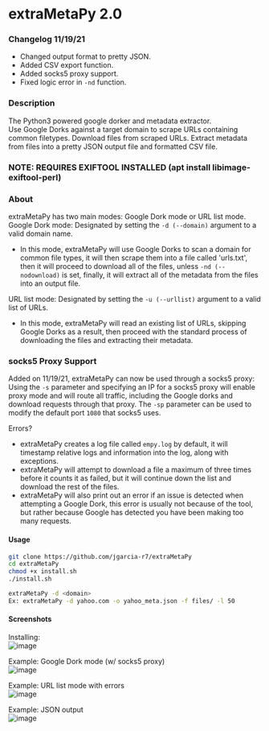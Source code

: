 # extraMetaPy 2.0
### Changelog 11/19/21
- Changed output format to pretty JSON.
- Added CSV export function.
- Added socks5 proxy support.
- Fixed logic error in `-nd` function.  
  
### Description
The Python3 powered google dorker and metadata extractor.  
Use Google Dorks against a target domain to scrape URLs containing common filetypes. Download files from scraped URLs. Extract metadata from files into a pretty JSON output file and formatted CSV file.  

### NOTE: REQUIRES EXIFTOOL INSTALLED (apt install libimage-exiftool-perl)  

### About
extraMetaPy has two main modes: Google Dork mode or URL list mode.  
Google Dork mode: Designated by setting the `-d (--domain)` argument to a valid domain name.
- In this mode, extraMetaPy will use Google Dorks to scan a domain for common file types, it will then scrape them into a file called 'urls.txt', then it will proceed to download all of the files, unless `-nd (--nodownload)` is set, finally, it will extract all of the metadata from the files into an output file.  

URL list mode: Designated by setting the `-u (--urllist)` argument to a valid list of URLs.  
- In this mode, extraMetaPy will read an existing list of URLs, skipping Google Dorks as a result, then proceed with the standard process of downloading the files and extracting their metadata. 

### socks5 Proxy Support
Added on 11/19/21, extraMetaPy can now be used through a socks5 proxy:  
Using the `-s` parameter and specifying an IP for a socks5 proxy will enable proxy mode and will route all traffic, including the Google dorks and download requests through that proxy. The `-sp` parameter can be used to modify the default port `1080` that socks5 uses.  

Errors?  
- extraMetaPy creates a log file called `empy.log` by default, it will timestamp relative logs and information into the log, along with exceptions.  
- extraMetaPy will attempt to download a file a maximum of three times before it counts it as failed, but it will continue down the list and download the rest of the files.  
- extraMetaPy will also print out an error if an issue is detected when attempting a Google Dork, this error is usually not because of the tool, but rather because Google has detected you have been making too many requests.  

#### Usage
```bash
git clone https://github.com/jgarcia-r7/extraMetaPy
cd extraMetaPy
chmod +x install.sh
./install.sh

extraMetaPy -d <domain>
Ex: extraMetaPy -d yahoo.com -o yahoo_meta.json -f files/ -l 50
```


#### Screenshots  
Installing:  
![image](https://user-images.githubusercontent.com/28818635/142633168-c816f209-3bad-4402-bf3b-fff55b08cd11.png)  
 
 Example: Google Dork mode (w/ socks5 proxy)  
![image](https://user-images.githubusercontent.com/28818635/142634893-449bea4a-e61b-49cc-8fad-a15928104f29.png)  

Example: URL list mode with errors  
![image](https://user-images.githubusercontent.com/28818635/142635072-3688762d-1bc3-4e0b-a0b8-21abb8e1aaf1.png)  

Example: JSON output  
![image](https://user-images.githubusercontent.com/28818635/142635257-be2cb2a0-d98b-4fbf-9a35-ecd55b4da46d.png)  

